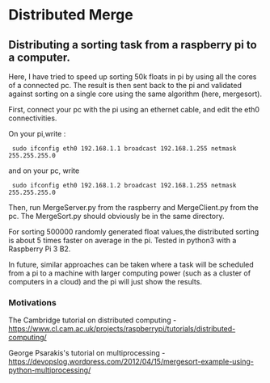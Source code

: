 # Distributed Merge 

## Distributing a sorting task from a raspberry pi to a computer.

Here, I have tried to speed up sorting 50k floats in pi by using all the cores of a connected pc. The result is then sent back to the pi and validated against sorting on a single core using the same algorithm (here, mergesort). 

First, connect your pc with the pi using an ethernet cable, and edit the eth0 connectivities. 

On your pi,write : 
  
     sudo ifconfig eth0 192.168.1.1 broadcast 192.168.1.255 netmask 255.255.255.0
and on your pc, write   
    
     sudo ifconfig eth0 192.168.1.2 broadcast 192.168.1.255 netmask 255.255.255.0

Then, run MergeServer.py from the raspberry and MergeClient.py from the pc. The MergeSort.py should obviously be in the same directory. 

For sorting 500000 randomly generated float values,the distributed sorting is about 5 times faster on average in the pi.
Tested in python3 with a Raspberry Pi 3 B2. 


In future, similar approaches can be taken where a task will be scheduled from a pi to a machine with larger computing power (such as a cluster of computers in a cloud) and the pi will just show the results. 


### Motivations 
The Cambridge tutorial on distributed computing - 
https://www.cl.cam.ac.uk/projects/raspberrypi/tutorials/distributed-computing/

George Psarakis's tutorial on multiprocessing - 
https://devopslog.wordpress.com/2012/04/15/mergesort-example-using-python-multiprocessing/
